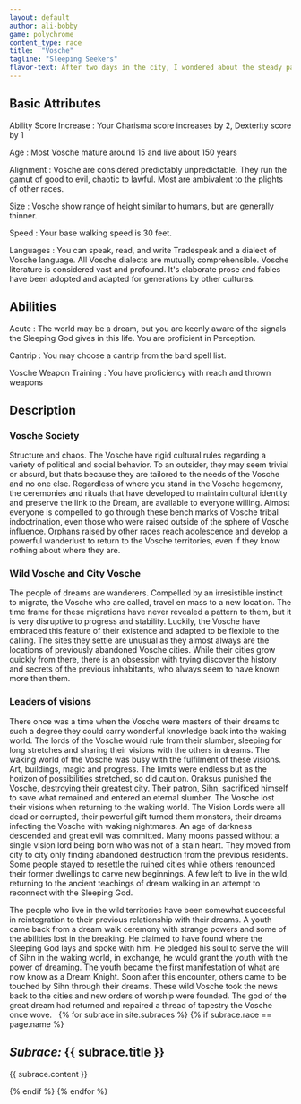 ```yaml
---
layout: default
author: ali-bobby
game: polychrome
content_type: race
title:  "Vosche"
tagline: "Sleeping Seekers"
flavor-text: After two days in the city, I wondered about the steady parade of blooming hairstyles and outrageous attire that would shock and dazzle the senses; I asked my guide when the festival was over. She turned to me and said, 'what festival?' <br> - Gifts, Bribes & Threats, an Ambassador's Recollection, <br><small>Soladine of Alamar (Trade Guild Ambassador)</small>
---
```


## Basic Attributes

Ability Score Increase
: Your Charisma score increases by 2, Dexterity score by 1

Age
: Most Vosche mature around 15 and live about 150 years

Alignment
: Vosche are considered predictably unpredictable. They run the gamut of good to evil, chaotic to lawful. Most are ambivalent to the plights of other races.

Size
: Vosche show range of height similar to humans, but are generally thinner.

Speed
: Your base walking speed is 30 feet.

Languages
: You can speak, read, and write Tradespeak and a dialect of Vosche language. All Vosche dialects are mutually comprehensible. Vosche literature is considered vast and profound. It's elaborate prose and fables have been adopted and adapted for generations by other cultures.

## Abilities

Acute
: The world may be a dream, but you are keenly aware of the signals the Sleeping God gives in this life. You are proficient in Perception.

Cantrip
: You may choose a cantrip from the bard spell list.

Vosche Weapon Training
: You have proficiency with reach and thrown weapons

## Description
### Vosche Society

Structure and chaos. The Vosche have rigid cultural rules regarding a variety of political and social behavior. To an outsider, they may seem trivial or absurd, but thats because they are tailored to the needs of the Vosche and no one else. Regardless of where you stand in the Vosche hegemony, the ceremonies and rituals that have developed to maintain cultural identity and preserve the link to the Dream, are available to everyone willing. Almost everyone is compelled to go through these bench marks of Vosche tribal indoctrination, even those who were raised outside of the sphere of Vosche influence. Orphans raised by other races reach adolescence and develop a powerful wanderlust to return to the Vosche territories, even if they know nothing about where they are.

### Wild Vosche and City Vosche

The people of dreams are wanderers. Compelled by an irresistible instinct to migrate, the Vosche who are called, travel en mass to a new location. The time frame for these migrations have never revealed a pattern to them, but it is very disruptive to progress and stability. Luckily, the Vosche have embraced this feature of their existence and adapted to be flexible to the calling. The sites they settle are unusual as they almost always are the locations of previously abandoned Vosche cities. While their cities grow quickly from there, there is an obsession with trying discover the history and secrets of the previous inhabitants, who always seem to have known more then them.

### Leaders of visions

There once was a time when the Vosche were masters of their dreams to such a degree they could carry wonderful knowledge back into the waking world. The lords of the Vosche would rule from their slumber, sleeping for long stretches and sharing their visions with the others in dreams. The waking world of the Vosche was busy with the fulfilment of these visions. Art, buildings, magic and progress. The limits were endless but as the horizon of possibilities stretched, so did caution. Oraksus punished the Vosche, destroying their greatest city. Their patron, Sihn, sacrificed himself to save what remained and entered an eternal slumber. The Vosche lost their visions when returning to the waking world. The Vision Lords were all dead or corrupted, their powerful gift turned them monsters, their dreams infecting the Vosche with waking nightmares. An age of darkness descended and great evil was committed. Many moons passed without a single vision lord being born who was not of a stain heart. They moved from city to city only finding abandoned destruction from the previous residents. Some people stayed to resettle the ruined cities while others renounced their former dwellings to carve new beginnings. A few left to live in the wild, returning to the ancient teachings of dream walking in an attempt to reconnect with the Sleeping God.

The people who live in the wild territories have been somewhat successful in reintegration to their previous relationship with their dreams. A youth came back from a dream walk ceremony with strange powers and some of the abilities lost in the breaking. He claimed to have found where the Sleeping God lays and spoke with him. He pledged his soul to serve the will of Sihn in the waking world, in exchange, he would grant the youth with the power of dreaming. The youth became the first manifestation of what are now know as a Dream Knight. Soon after this encounter, others came to be touched by Sihn through their dreams. These wild Vosche took the news back to the cities and new orders of worship were founded. The god of the great dream had returned and repaired a thread of tapestry the Vosche once wove.
 
{% for subrace in site.subraces %}
{% if subrace.race == page.name %}

## *Subrace:* {{ subrace.title }}
{{ subrace.content }}

{% endif %}
{% endfor %}